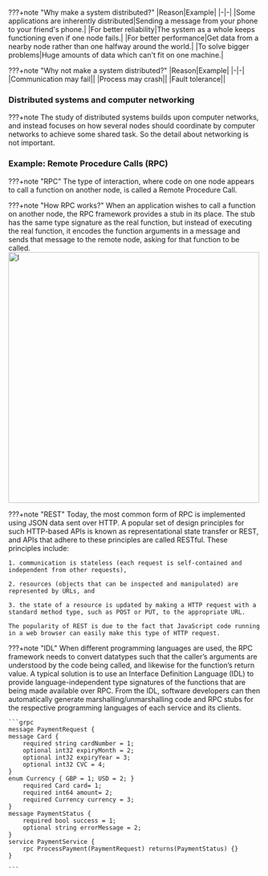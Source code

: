 ???+note "Why make a system distributed?"
    |Reason|Example|
    |-|-|
    |Some applications are inherently distributed|Sending a message from your phone to your friend's phone.|
    |For better reliability|The system as a whole keeps functioning even if one node fails.|
    |For better performance|Get data from a nearby node rather than one halfway around the world.|
    |To solve bigger problems|Huge amounts of data which can't fit on one machine.|


???+note "Why not make a system distributed?"
    |Reason|Example|
    |-|-|
    |Communication may fail||
    |Process may crash||
    |Fault tolerance||



### Distributed systems and computer networking

???+note 
    The study of distributed systems builds upon computer networks, and instead focuses on how several nodes should coordinate by computer networks to achieve some shared task. So the detail about networking is not important. 


### Example: Remote Procedure Calls (RPC)
???+note "RPC"
    The type of interaction, where code on one node appears to call a function on another node, is called a Remote Procedure Call.

???+note "How RPC works?"
    When an application wishes to  call a function on another node, the RPC framework provides a stub in its place. The stub has the same type signature as the real function, but instead of executing the real function, it encodes the function arguments in a message and sends that message to the remote node, asking for that function to be called.
    <img src="../img/rpc.png" alt="l" style="width:500px;"/>    


???+note "REST"
    Today, the most common form of RPC is implemented using JSON data sent over HTTP. A popular set of design principles for such HTTP-based APIs is known as representational state transfer or REST, and APIs that adhere to these principles are called RESTful. These principles include:

    1. communication is stateless (each request is self-contained and independent from other requests),

    2. resources (objects that can be inspected and manipulated) are represented by URLs, and

    3. the state of a resource is updated by making a HTTP request with a standard method type, such as POST or PUT, to the appropriate URL.

    The popularity of REST is due to the fact that JavaScript code running in a web browser can easily make this type of HTTP request.

???+note "IDL"
    When different programming languages are used, the RPC framework needs to convert datatypes such that the caller’s arguments are understood by the code being called, and likewise for the function’s return value. A typical solution is to use an Interface Definition Language (IDL) to provide language-independent type signatures of the functions that are being made available over RPC. From the IDL, software developers can then automatically generate marshalling/unmarshalling code and RPC stubs for the respective programming languages of each service and its clients.    

    ```grpc
    message PaymentRequest {
    message Card {
        required string cardNumber = 1;
        optional int32 expiryMonth = 2;
        optional int32 expiryYear = 3;
        optional int32 CVC = 4;
    }
    enum Currency { GBP = 1; USD = 2; }
        required Card card= 1;
        required int64 amount= 2;
        required Currency currency = 3;
    }
    message PaymentStatus {
        required bool success = 1;
        optional string errorMessage = 2;
    }
    service PaymentService {
        rpc ProcessPayment(PaymentRequest) returns(PaymentStatus) {}
    }

    ```
